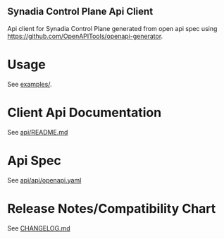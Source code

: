 Synadia Control Plane Api Client
--------------------------------

Api client for Synadia Control Plane generated from open api spec using https://github.com/OpenAPITools/openapi-generator.

# Usage

See [examples/](examples).

# Client Api Documentation

See [api/README.md](api/README.md)

# Api Spec

See [api/api/openapi.yaml](api/api/openapi.yaml)

# Release Notes/Compatibility Chart

See [CHANGELOG.md](CHANGELOG.md)